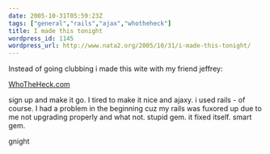 ```yaml
---
date: 2005-10-31T05:59:23Z
tags: ["general","rails","ajax","whotheheck"]
title: I made this tonight
wordpress_id: 1145
wordpress_url: http://www.nata2.org/2005/10/31/i-made-this-tonight/
---
```


Instead of going clubbing i made this wite with my friend jeffrey:

<a href="http://whotheheck.com">WhoTheHeck.com</a>

sign up and make it go. I tired to make it nice and ajaxy. i used rails - of course. I had a problem in the beginning cuz my rails was fuxored up due to me not upgrading properly and what not. stupid gem. it fixed itself. smart gem. 

gnight
